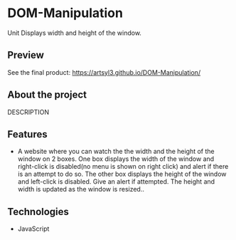 # DOM-Manipulation

Unit Displays width and height of the window.

## Preview

See the final product: https://artsyl3.github.io/DOM-Manipulation/

## About the project

DESCRIPTION

## Features

- A website where you can watch the the width and the height of the window on 2 boxes. One box displays the width of the window and right-click is disabled(no menu
is shown on right click) and alert if there is an attempt to do so. The other box displays the height of the
window and left-click is disabled. Give an alert if attempted. The height and width is updated as the
window is resized..


## Technologies
- JavaScript

